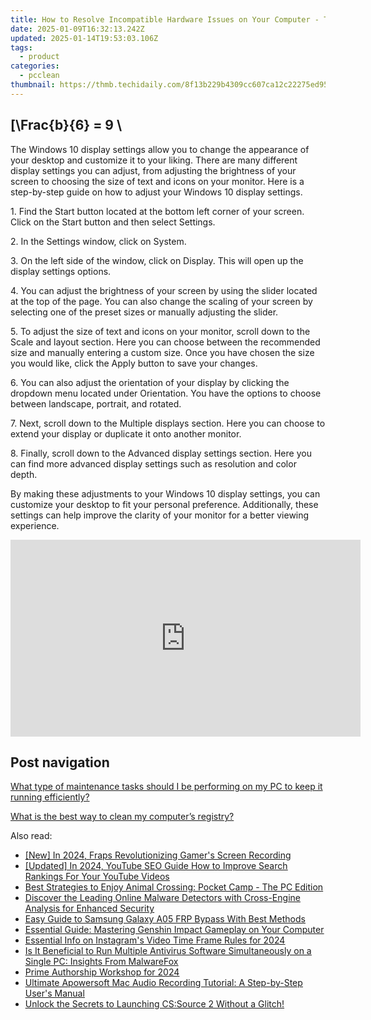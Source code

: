 ```yaml
---
title: How to Resolve Incompatible Hardware Issues on Your Computer - Tips & Solutions by YL Computing
date: 2025-01-09T16:32:13.242Z
updated: 2025-01-14T19:53:03.106Z
tags:
  - product
categories:
  - pcclean
thumbnail: https://thmb.techidaily.com/8f13b229b4309cc607ca12c22275ed95f06f33bc5a9a2ad4f10fdb3f8f16d4fd.jpeg
---
```


## \[\Frac{b}{6} = 9 \

The Windows 10 display settings allow you to change the appearance of your desktop and customize it to your liking. There are many different display settings you can adjust, from adjusting the brightness of your screen to choosing the size of text and icons on your monitor. Here is a step-by-step guide on how to adjust your Windows 10 display settings. 

1\. Find the Start button located at the bottom left corner of your screen. Click on the Start button and then select Settings.

2\. In the Settings window, click on System.

3\. On the left side of the window, click on Display. This will open up the display settings options. 

4\. You can adjust the brightness of your screen by using the slider located at the top of the page. You can also change the scaling of your screen by selecting one of the preset sizes or manually adjusting the slider.

5\. To adjust the size of text and icons on your monitor, scroll down to the Scale and layout section. Here you can choose between the recommended size and manually entering a custom size. Once you have chosen the size you would like, click the Apply button to save your changes.

6\. You can also adjust the orientation of your display by clicking the dropdown menu located under Orientation. You have the options to choose between landscape, portrait, and rotated.

7\. Next, scroll down to the Multiple displays section. Here you can choose to extend your display or duplicate it onto another monitor.

8\. Finally, scroll down to the Advanced display settings section. Here you can find more advanced display settings such as resolution and color depth. 

By making these adjustments to your Windows 10 display settings, you can customize your desktop to fit your personal preference. Additionally, these settings can help improve the clarity of your monitor for a better viewing experience.

<!-- affiliate ads begin -->
<iframe width="560" height="315" src="https://www.youtube.com/embed/3C51hzX46eY?si=o5qiDSkT7mXUGm3F" title="YouTube video player" frameborder="0" allow="accelerometer; autoplay; clipboard-write; encrypted-media; gyroscope; picture-in-picture; web-share" referrerpolicy="strict-origin-when-cross-origin" allowfullscreen></iframe>
<!-- affiliate ads end -->

## Post navigation

[What type of maintenance tasks should I be performing on my PC to keep it running efficiently?](https://tools.techidaily.com/pcclean/products/)

[What is the best way to clean my computer’s registry?](https://tools.techidaily.com/pcclean/products/)

<ins class="adsbygoogle"
     style="display:block"
     data-ad-format="autorelaxed"
     data-ad-client="ca-pub-7571918770474297"
     data-ad-slot="1223367746"></ins>

<ins class="adsbygoogle"
     style="display:block"
     data-ad-client="ca-pub-7571918770474297"
     data-ad-slot="8358498916"
     data-ad-format="auto"
     data-full-width-responsive="true"></ins>

<span class="atpl-alsoreadstyle">Also read:</span>
<div><ul>
<li><a href="https://screen-capture.techidaily.com/new-in-2024-fraps-revolutionizing-gamers-screen-recording/"><u>[New] In 2024, Fraps Revolutionizing Gamer's Screen Recording</u></a></li>
<li><a href="https://youtube-docs.techidaily.com/ed-in-2024-youtube-seo-guide-how-to-improve-search-rankings-for-your-youtube-videos/"><u>[Updated] In 2024, YouTube SEO Guide How to Improve Search Rankings For Your YouTube Videos</u></a></li>
<li><a href="https://win-updates.techidaily.com/best-strategies-to-enjoy-animal-crossing-pocket-camp-the-pc-edition/"><u>Best Strategies to Enjoy Animal Crossing: Pocket Camp - The PC Edition</u></a></li>
<li><a href="https://win-updates.techidaily.com/discover-the-leading-online-malware-detectors-with-cross-engine-analysis-for-enhanced-security/"><u>Discover the Leading Online Malware Detectors with Cross-Engine Analysis for Enhanced Security</u></a></li>
<li><a href="https://android-frp.techidaily.com/easy-guide-to-samsung-galaxy-a05-frp-bypass-with-best-methods-by-drfone-android/"><u>Easy Guide to Samsung Galaxy A05 FRP Bypass With Best Methods</u></a></li>
<li><a href="https://win-updates.techidaily.com/essential-guide-mastering-genshin-impact-gameplay-on-your-computer/"><u>Essential Guide: Mastering Genshin Impact Gameplay on Your Computer</u></a></li>
<li><a href="https://instagram-videos.techidaily.com/essential-info-on-instagrams-video-time-frame-rules-for-2024/"><u>Essential Info on Instagram's Video Time Frame Rules for 2024</u></a></li>
<li><a href="https://win-updates.techidaily.com/is-it-beneficial-to-run-multiple-antivirus-software-simultaneously-on-a-single-pc-insights-from-malwarefox/"><u>Is It Beneficial to Run Multiple Antivirus Software Simultaneously on a Single PC: Insights From MalwareFox</u></a></li>
<li><a href="https://extra-skills.techidaily.com/prime-authorship-workshop-for-2024/"><u>Prime Authorship Workshop for 2024</u></a></li>
<li><a href="https://win-updates.techidaily.com/ultimate-apowersoft-mac-audio-recording-tutorial-a-step-by-step-users-manual/"><u>Ultimate Apowersoft Mac Audio Recording Tutorial: A Step-by-Step User's Manual</u></a></li>
<li><a href="https://win-answers.techidaily.com/unlock-the-secrets-to-launching-cssource-2-without-a-glitch/"><u>Unlock the Secrets to Launching CS:Source 2 Without a Glitch!</u></a></li>
</ul></div>

